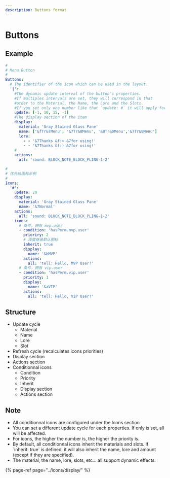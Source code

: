 ```yaml
---
description: Buttons format
---
```


# Buttons

## Example

```yaml
#
# Menu Button
#
Buttons:
  # The identifier of the icon which can be used in the layout.
  '|':
    #The dynamic update interval of the button's properties.
    #If multiples intervals are set, they will correspond in that 
    #order to the Material, the Name, the Lore and the Slots.
    #If you set only one number like that `update: #` it will apply for all 
    update: [-1, 10, 15, -1]
    #The display section of the item
    display:
      material: 'Gray Stained Glass Pane'
      name: ['&fTr&7Menu', '&7Tr&8Menu', '&8Tr&0Menu','&7Tr&8Menu']
      lore:
        - - '&7Thanks &f:> &7for using!'
        - - '&7Thanks &f:) &7for using!'
    # 
    actions:
      all: 'sound: BLOCK_NOTE_BLOCK_PLING-1-2'
```

```yaml
#
# 优先级图标示例
#
Icons:
  '#':
    update: 20
    display:
      material: 'Gray Stained Glass Pane'
      name: '&7Normal'
    actions:
      all: 'sound: BLOCK_NOTE_BLOCK_PLING-1-2'
    icons:
      # 条件，拥有 mvp.user
      - condition: 'hasPerm.mvp.user'
        prioriry: 2
        # 深度继承默认图标
        inherit: true
        display:
          name: '&bMVP'
        actions:
          all: 'tell: Hello, MVP User!'
      # 条件，拥有 vip.user
      - condition: 'hasPerm.vip.user'
        priority: 1
        display:
          name: '&aVIP'
        actions:
          all: 'tell: Hello, VIP User!'
```

## Structure

* Update cycle
  * Material
  * Name
  * Lore
  * Slot
* Refresh cycle \(recalculates icons priorities\)
* Display section
* Actions section
* Conditionnal icons
  * Condition
  * Priority
  * Inherit
  * Display section
  * Actions section

## Note

* All conditionnal icons are configured under the Icons section
* You can set a different update cycle for each properties. If only is set, all will be affected.
* For icons, the higher the number is, the higher the priority is.
* By default, all conditionnal icons inherit the materials and slots. If \`inherit: true\` is defined, it will also inherit the name, lore and amount \(except if they are specified\).
* The material, the name, lore, slots, etc... all support dynamic effects.

{% page-ref page="../icons/display/" %}

